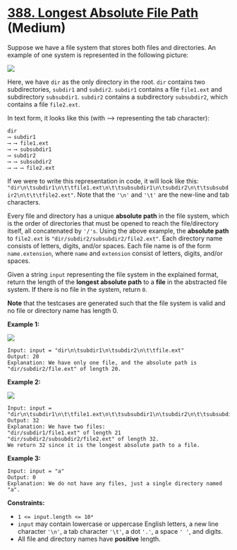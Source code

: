 # [388. Longest Absolute File Path][link] (Medium)

[link]: https://leetcode.com/problems/longest-absolute-file-path/

Suppose we have a file system that stores both files and directories. An example of one system is
represented in the following picture:

![](https://assets.leetcode.com/uploads/2020/08/28/mdir.jpg)

Here, we have `dir` as the only directory in the root. `dir` contains two subdirectories, `subdir1`
and `subdir2`. `subdir1` contains a file `file1.ext` and subdirectory `subsubdir1`. `subdir2`
contains a subdirectory `subsubdir2`, which contains a file `file2.ext`.

In text form, it looks like this (with ⟶ representing the tab character):

```
dir
⟶ subdir1
⟶ ⟶ file1.ext
⟶ ⟶ subsubdir1
⟶ subdir2
⟶ ⟶ subsubdir2
⟶ ⟶ ⟶ file2.ext
```

If we were to write this representation in code, it will look like this:
`"dir\n\tsubdir1\n\t\tfile1.ext\n\t\tsubsubdir1\n\tsubdir2\n\t\tsubsubdir2\n\t\t\tfile2.ext"`. Note
that the `'\n'` and `'\t'` are the new-line and tab characters.

Every file and directory has a unique **absolute path** in the file system, which is the order of
directories that must be opened to reach the file/directory itself, all concatenated by `'/'s`.
Using the above example, the **absolute path** to `file2.ext` is
`"dir/subdir2/subsubdir2/file2.ext"`. Each directory name consists of letters, digits, and/or
spaces. Each file name is of the form `name.extension`, where `name` and `extension` consist of
letters, digits, and/or spaces.

Given a string `input` representing the file system in the explained format, return the length of
the **longest absolute path** to a **file** in the abstracted file system. If there is no file in
the system, return `0`.

**Note** that the testcases are generated such that the file system is valid and no file or
directory name has length 0.

**Example 1:**

![](https://assets.leetcode.com/uploads/2020/08/28/dir1.jpg)

```
Input: input = "dir\n\tsubdir1\n\tsubdir2\n\t\tfile.ext"
Output: 20
Explanation: We have only one file, and the absolute path is "dir/subdir2/file.ext" of length 20.
```

**Example 2:**

![](https://assets.leetcode.com/uploads/2020/08/28/dir2.jpg)

```
Input: input =
"dir\n\tsubdir1\n\t\tfile1.ext\n\t\tsubsubdir1\n\tsubdir2\n\t\tsubsubdir2\n\t\t\tfile2.ext"
Output: 32
Explanation: We have two files:
"dir/subdir1/file1.ext" of length 21
"dir/subdir2/subsubdir2/file2.ext" of length 32.
We return 32 since it is the longest absolute path to a file.
```

**Example 3:**

```
Input: input = "a"
Output: 0
Explanation: We do not have any files, just a single directory named "a".
```

**Constraints:**

- `1 <= input.length <= 10⁴`
- `input` may contain lowercase or uppercase English letters, a new line character `'\n'`, a tab
character `'\t'`, a dot `'.'`, a space `' '`, and digits.
- All file and directory names have **positive** length.
